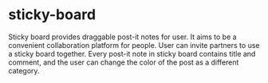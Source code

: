 # sticky-board

Sticky board provides draggable post-it notes for user. It aims to be a convenient collaboration platform for people. User can invite partners to use a sticky board together. Every post-it note in sticky board contains title and comment, and the user can change the color of the post as a different category. 
